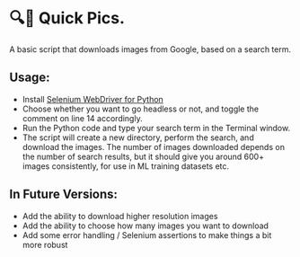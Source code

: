 # 🔍📸 Quick Pics.

A basic script that downloads images from Google, based on a search term.



## Usage:

* Install [Selenium WebDriver for Python](https://selenium-python.readthedocs.io/installation.html)
* Choose whether you want to go headless or not, and toggle the comment on line 14 accordingly.
* Run the Python code and type your search term in the Terminal window.
* The script will create a new directory, perform the search, and download the images. The number of images downloaded depends on the number of search results, but it should give you around 600+ images consistently, for use in ML training datasets etc.

## In Future Versions:
* Add the ability to download higher resolution images
* Add the ability to choose how many images you want to download
* Add some error handling / Selenium assertions to make things a bit more robust



